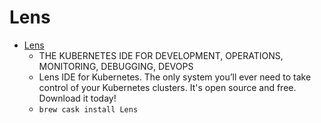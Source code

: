# Lens
- [Lens](https://k8slens.dev/)
  -  THE KUBERNETES IDE FOR DEVELOPMENT, OPERATIONS, MONITORING, DEBUGGING, DEVOPS
  - Lens IDE for Kubernetes. The only system you’ll ever need to take control of your Kubernetes clusters. It's open source and free. Download it today!
  - `brew cask install Lens`
